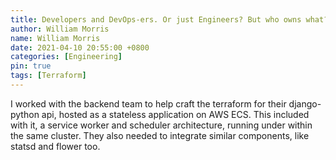 ```yaml
---
title: Developers and DevOps-ers. Or just Engineers? But who owns what?
author: William Morris
name: William Morris
date: 2021-04-10 20:55:00 +0800
categories: [Engineering]
pin: true
tags: [Terraform]
---
```


I worked with the backend team to help craft the terraform for their django-python api, hosted as a stateless application on AWS ECS. This included with it, a service worker and scheduler architecture, running under within the same cluster. They also needed to integrate similar components, like statsd and flower too.
